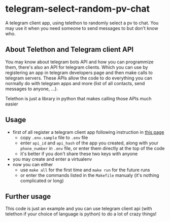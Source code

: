 # telegram-select-random-pv-chat
A telegram client app, using telethon to randomly select a pv to chat. You may use it when you need someone to send messages to but don't know who.


## About Telethon and Telegram client API
You may know about telegram bots API and how you can programmize them, there's also an API for telegram clients. 
Which you can use by registering an app in telegram developers page and then make calls to telegram servers. 
These APIs allow the code to do everything you can normally do with telegram apps and more (list of all contacts, send messages to anyone, ...).

Telethon is just a library in python that makes calling those APIs much easier


## Usage
- first of all register a telegram client app following instruction in [this page](https://core.telegram.org/api/obtaining_api_id)
  - copy `.env.sample` file to `.env` file
  - enter `api_id` and `api_hash` of the app you created, along with your `phone_number` in `.env` file, or enter them directly at the top of the code
  - it's better if you don't share these two keys with anyone
- you may create and enter a virtualenv
- now you can either
  - use `make all` for the first time and `make run` for the future runs
  - or enter the commands listed in the `Makefile` manualy (it's nothing complicated or long)


## Further usage
This code is just an example and you can use telegram client api (with telethon if your choice of language is python) to do a lot of crazy things!
